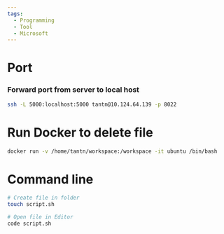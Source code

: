 ```yaml
---
tags:
  - Programming
  - Tool
  - Microsoft
---
```

# Port

### Forward port from server to local host

```bash
ssh -L 5000:localhost:5000 tantn@10.124.64.139 -p 8022
```

# Run Docker to delete file

```bash
docker run -v /home/tantn/workspace:/workspace -it ubuntu /bin/bash
```

# Command line

```bash
# Create file in folder
touch script.sh

# Open file in Editor
code script.sh
```